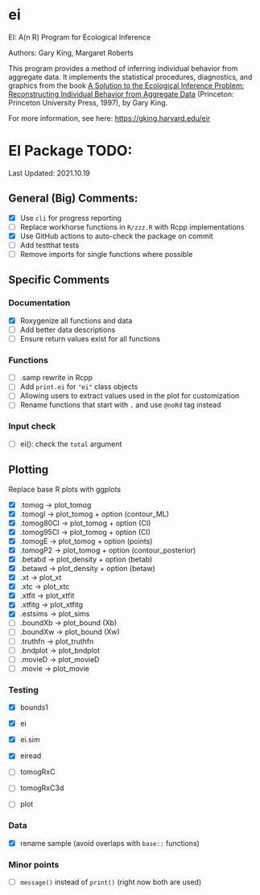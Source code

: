 # ei
EI: A(n R) Program for Ecological Inference

Authors: Gary King, Margaret Roberts

This program provides a method of inferring individual behavior from aggregate data. It implements the statistical procedures, diagnostics, and graphics from the book [A Solution to the Ecological Inference Problem: Reconstructing Individual Behavior from Aggregate Data](https://gking.harvard.edu/eicamera/kinroot.html) (Princeton: Princeton University Press, 1997), by Gary King.

For more information, see here: https://gking.harvard.edu/eir


# EI Package TODO:
Last Updated: 2021.10.19

## General (Big) Comments:

- [x] Use `cli` for progress reporting
- [ ] Replace workhorse functions in `R/zzz.R` with Rcpp implementations
- [x] Use GitHub actions to auto-check the package on commit
- [ ] Add testthat tests
- [ ] Remove imports for single functions where possible

## Specific Comments

### Documentation

- [x] Roxygenize all functions and data
- [ ] Add better data descriptions
- [ ] Ensure return values exist for all functions

### Functions

- [ ] .samp rewrite in Rcpp
- [ ] Add `print.ei` for `"ei"` class objects
- [ ] Allowing users to extract values used in the plot for customization
- [ ] Rename functions that start with `.` and use `@noRd` tag instead

### Input check

- [ ] ei(): check the `total` argument

## Plotting
Replace base R plots with ggplots

- [x] .tomog -> plot_tomog
- [x] .tomogl -> plot_tomog + option (contour_ML)
- [x] .tomog80CI -> plot_tomog + option (CI)
- [x] .tomog95CI -> plot_tomog + option (CI)
- [x] .tomogE -> plot_tomog + option (points)
- [x] .tomogP2 -> plot_tomog + option (contour_posterior)
- [x] .betabd -> plot_density + option (betab)
- [x] .betawd -> plot_density + option (betaw)
- [x] .xt -> plot_xt
- [x] .xtc -> plot_xtc
- [x] .xtfit -> plot_xtfit
- [x] .xtfitg -> plot_xtfitg
- [x] .estsims -> plot_sims
- [ ] .boundXb  -> plot_bound (Xb)
- [ ] .boundXw -> plot_bound (Xw)
- [ ] .truthfn -> plot_truthfn
- [ ] .bndplot -> plot_bndplot
- [ ] .movieD -> plot_movieD
- [ ] .movie -> plot_movie

### Testing

- [x] bounds1
- [x] ei
- [x] ei.sim
- [x] eiread
- [ ] tomogRxC
- [ ] tomogRxC3d
- [ ] plot


### Data
- [x] rename sample (avoid overlaps with `base::` functions)


### Minor points
- [ ] `message()` instead of `print()` (right now both are used)
